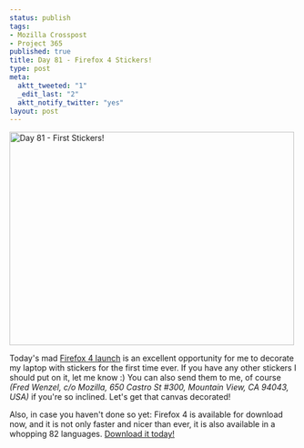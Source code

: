 ```yaml
--- 
status: publish
tags: 
- Mozilla Crosspost
- Project 365
published: true
title: Day 81 - Firefox 4 Stickers!
type: post
meta: 
  aktt_tweeted: "1"
  _edit_last: "2"
  aktt_notify_twitter: "yes"
layout: post
---
```

<a href="http://www.flickr.com/photos/freeed/5549881965/" title="Day 81 - First Stickers! by Fred​, on Flickr"><img src="http://farm6.static.flickr.com/5176/5549881965_0f5af4a4ba.jpg" width="500" height="375" alt="Day 81 - First Stickers!" /></a>

Today's mad <a href="http://glow.mozilla.org">Firefox 4 launch</a> is an excellent opportunity for me to decorate my laptop with stickers for the first time ever. If you have any other stickers I should put on it, let me know :) You can also send them to me, of course <em>(Fred Wenzel, c/o Mozilla, 650 Castro St #300, Mountain View, CA 94043, USA)</em> if you're so inclined. Let's get that canvas decorated!

Also, in case you haven't done so yet: Firefox 4 is available for download now, and it is not only faster and nicer than ever, it is also available in a whopping 82 languages. <a href="http://mozilla.com">Download it today!</a>
